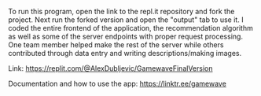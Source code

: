 To run this program, open the link to the repl.it repository and fork the project. Next run the forked version and open the "output" tab to use it. I coded the entire frontend of the application, the recommendation algorithm as well as some of the server endpoints with proper request processing. One team member helped make the rest of the server while others contributed through data entry and writing descriptions/making images.

Link: https://replit.com/@AlexDubljevic/GamewaveFinalVersion

Documentation and how to use the app: https://linktr.ee/gamewave


